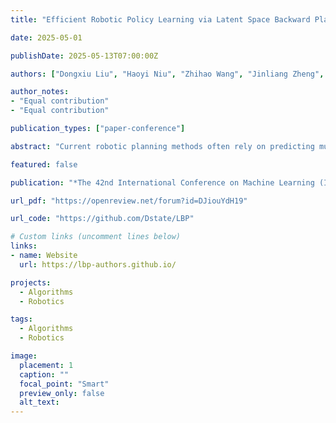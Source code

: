 ```yaml
---
title: "Efficient Robotic Policy Learning via Latent Space Backward Planning"

date: 2025-05-01

publishDate: 2025-05-13T07:00:00Z

authors: ["Dongxiu Liu", "Haoyi Niu", "Zhihao Wang", "Jinliang Zheng", "Yinan Zheng", "Zhonghong Ou", "Jianming HU", "Jianxiong Li", "Xianyuan Zhan"]

author_notes:
- "Equal contribution"
- "Equal contribution"

publication_types: ["paper-conference"]

abstract: "Current robotic planning methods often rely on predicting multi-frame images with full pixel details. While this fine-grained approach can serve as a generic world model, it introduces two significant challenges for downstream policy learning: substantial computational costs that hinder real-time deployment, and accumulated inaccuracies that can mislead action extraction. Planning with coarse-grained subgoals partially alleviates efficiency issues. However, their forward planning schemes can still result in off-task predictions due to accumulation errors, leading to misalignment with long-term goals. This raises a critical question: Can robotic planning be both efficient and accurate enough for real-time control in long-horizon, multi-stage tasks? To address this, we propose a Backward Planning scheme in Latent space (LBP), which begins by grounding the task into final latent goals, followed by recursively predicting intermediate subgoals closer to the current state. The grounded final goal enables backward subgoal planning to always remain aware of task completion, facilitating on-task prediction along the entire planning horizon. The subgoal-conditioned policy incorporates a learnable token to summarize the subgoal sequences and determines how each subgoal guides action extraction. Through extensive simulation and real-robot long-horizon experiments, we show that LBP outperforms existing fine-grained and forward planning methods, achieving SOTA performance. Project Page: https://lbp-authors.github.io."

featured: false

publication: "*The 42nd International Conference on Machine Learning (ICML 2025)*"

url_pdf: "https://openreview.net/forum?id=DJiouYdH19"

url_code: "https://github.com/Dstate/LBP"

# Custom links (uncomment lines below)
links:
- name: Website
  url: https://lbp-authors.github.io/

projects: 
  - Algorithms  
  - Robotics

tags:
  - Algorithms
  - Robotics

image:
  placement: 1
  caption: ""
  focal_point: "Smart"
  preview_only: false
  alt_text:
---
```


